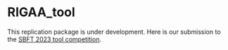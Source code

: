 # RIGAA_tool
This replication package is under development. Here is our submission to the [SBFT 2023 tool competition](https://github.com/dgumenyuk/cps-tool-competition_rigaa/tree/main/rigaa).